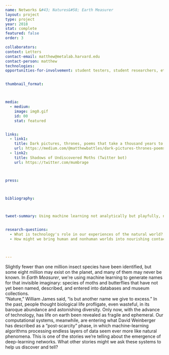 ```yaml
---
name: Networks &#43; Natures&#58; Earth Measurer
layout: project
type: project
year: 2018
stat: complete
featured: false
order: 3

collaborators:
context: Letters
contact-email: matthew@metalab.harvard.edu
contact-person: matthew
technologies:
opportunities-for-involvement: student testers, student researchers, etc


thumbnail_format:



media:
  - medium:
    image: img0.gif
    id: 00
    stat: featured


links:
  - link1: 
    title: Dark pictures, thrones, poems that take a thousand years to die&#58; algorithms, butterflies, and enigmas of extinction (Medium post)
    url: https://medium.com/@matthewbattles/dark-pictures-thrones-poems-that-take-a-thousand-years-to-die-algorithms-butterflies-and-a85a7e56065b
  - link2: 
    title: Shadows of Undiscovered Moths (Twitter bot) 
    url: https://twitter.com/mumbrage



press:



bibliography:



tweet-summary: Using machine learning not analytically but playfully, not predictively but expressively, to explore the enormity of biodiversity loss in the Anthropocene.


research-questions:
  - What is technology's role in our experiences of the natural world?
  - How might we bring human and nonhuman worlds into nourishing contact through media, data, and direct encounter?



---
```


Slightly fewer than one million insect species have been identified, but some eight million may exist on the planet, and many of them may never be known. In <em>Earth Measurer</em>, we're using machine learning to generate names for that invisible imaginary: species of moths and butterflies that have not yet been named, described, and entered into databases and museum collections.  
“Nature,” William James said, “is but another name we give to excess.” In the past, people thought biological life profligate, even wasteful, in its baroque abundance and astonishing diversity. Only now, with the advance of technology, has life on earth been revealed as fragile and ephemeral. Our computational systems, meanwhile, are entering what David Weinberger has described as a “post-scarcity” phase, in which machine-learning algorithms processing endless layers of data seem ever more like natural phenomena.
This is one of the stories we’re telling about the emergence of deep-learning networks. What other stories might we ask these systems to help us discover and tell?



